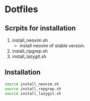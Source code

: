 # Dotfiles

## Scrpits for installation
1. install_neovim.sh
    - install neovim of stable version.
1. install_ripgrep.sh
1. install_lazygit.sh

## Installation
```sh
source install_neovim.sh
source install_repgrep.sh
source install_lazygit.sh
```

